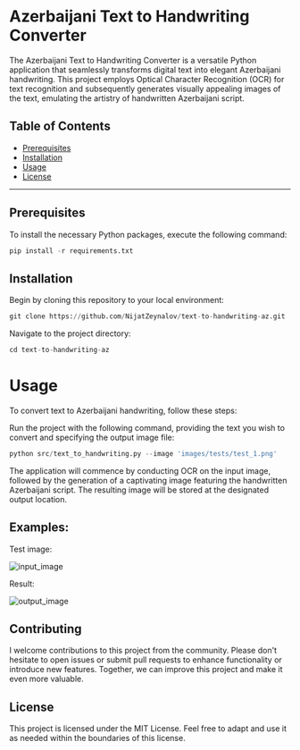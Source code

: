 # Azerbaijani Text to Handwriting Converter

The Azerbaijani Text to Handwriting Converter is a versatile Python application that seamlessly transforms digital text into elegant Azerbaijani handwriting. This project employs Optical Character Recognition (OCR) for text recognition and subsequently generates visually appealing images of the text, emulating the artistry of handwritten Azerbaijani script.


## Table of Contents

- [Prerequisites](#Prerequisites)
- [Installation](#Installation)
- [Usage](#Usage)
- [License](#license)

---

## Prerequisites

To install the necessary Python packages, execute the following command:

```python
pip install -r requirements.txt
```

## Installation

Begin by cloning this repository to your local environment:

```python
git clone https://github.com/NijatZeynalov/text-to-handwriting-az.git
```

Navigate to the project directory:

```python
cd text-to-handwriting-az
```

# Usage
To convert text to Azerbaijani handwriting, follow these steps:

Run the project with the following command, providing the text you wish to convert and specifying the output image file:

```python
python src/text_to_handwriting.py --image 'images/tests/test_1.png'
```

The application will commence by conducting OCR on the input image, followed by the generation of a captivating image featuring the handwritten Azerbaijani script. The resulting image will be stored at the designated output location.

## Examples:

Test image:

![input_image](https://github.com/NijatZeynalov/mgpt-az-streamlit/assets/31247506/7e4d056a-6165-47a9-bc7e-2fbe9cee6662)

Result:

![output_image](https://github.com/NijatZeynalov/mgpt-az-streamlit/assets/31247506/5031f4d7-309b-4cf1-9ed1-1f80453785b8)


## Contributing
I welcome contributions to this project from the community. Please don't hesitate to open issues or submit pull requests to enhance functionality or introduce new features. Together, we can improve this project and make it even more valuable.

## License
This project is licensed under the MIT License. Feel free to adapt and use it as needed within the boundaries of this license.
